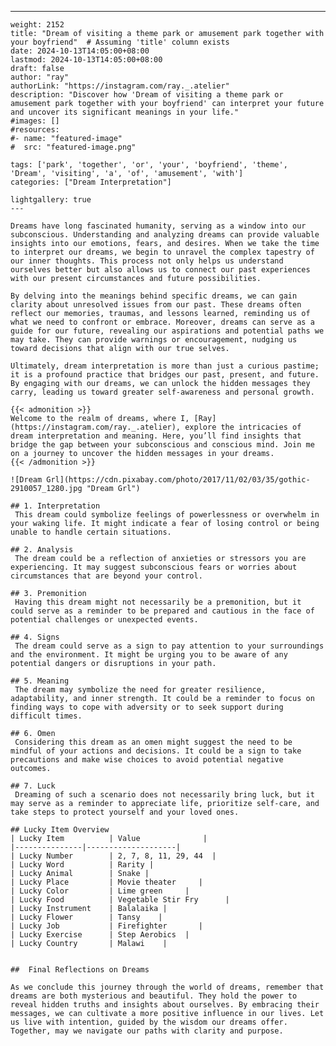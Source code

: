 ---
    weight: 2152
    title: "Dream of visiting a theme park or amusement park together with your boyfriend"  # Assuming 'title' column exists
    date: 2024-10-13T14:05:00+08:00
    lastmod: 2024-10-13T14:05:00+08:00
    draft: false
    author: "ray"
    authorLink: "https://instagram.com/ray._.atelier"
    description: "Discover how 'Dream of visiting a theme park or amusement park together with your boyfriend' can interpret your future and uncover its significant meanings in your life."
    #images: []
    #resources:
    #- name: "featured-image"
    #  src: "featured-image.png"
    
    tags: ['park', 'together', 'or', 'your', 'boyfriend', 'theme', 'Dream', 'visiting', 'a', 'of', 'amusement', 'with']
    categories: ["Dream Interpretation"]
    
    lightgallery: true
    ---
    
    Dreams have long fascinated humanity, serving as a window into our subconscious. Understanding and analyzing dreams can provide valuable insights into our emotions, fears, and desires. When we take the time to interpret our dreams, we begin to unravel the complex tapestry of our inner thoughts. This process not only helps us understand ourselves better but also allows us to connect our past experiences with our present circumstances and future possibilities.
    
    By delving into the meanings behind specific dreams, we can gain clarity about unresolved issues from our past. These dreams often reflect our memories, traumas, and lessons learned, reminding us of what we need to confront or embrace. Moreover, dreams can serve as a guide for our future, revealing our aspirations and potential paths we may take. They can provide warnings or encouragement, nudging us toward decisions that align with our true selves.
    
    Ultimately, dream interpretation is more than just a curious pastime; it is a profound practice that bridges our past, present, and future. By engaging with our dreams, we can unlock the hidden messages they carry, leading us toward greater self-awareness and personal growth.
    
    {{< admonition >}}
    Welcome to the realm of dreams, where I, [Ray](https://instagram.com/ray._.atelier), explore the intricacies of dream interpretation and meaning. Here, you’ll find insights that bridge the gap between your subconscious and conscious mind. Join me on a journey to uncover the hidden messages in your dreams.
    {{< /admonition >}}
    
    ![Dream Grl](https://cdn.pixabay.com/photo/2017/11/02/03/35/gothic-2910057_1280.jpg "Dream Grl")
    
    ## 1. Interpretation
     This dream could symbolize feelings of powerlessness or overwhelm in your waking life. It might indicate a fear of losing control or being unable to handle certain situations.
    
    ## 2. Analysis
     The dream could be a reflection of anxieties or stressors you are experiencing. It may suggest subconscious fears or worries about circumstances that are beyond your control.
    
    ## 3. Premonition
     Having this dream might not necessarily be a premonition, but it could serve as a reminder to be prepared and cautious in the face of potential challenges or unexpected events.
    
    ## 4. Signs
     The dream could serve as a sign to pay attention to your surroundings and the environment. It might be urging you to be aware of any potential dangers or disruptions in your path.
    
    ## 5. Meaning
     The dream may symbolize the need for greater resilience, adaptability, and inner strength. It could be a reminder to focus on finding ways to cope with adversity or to seek support during difficult times.
    
    ## 6. Omen
     Considering this dream as an omen might suggest the need to be mindful of your actions and decisions. It could be a sign to take precautions and make wise choices to avoid potential negative outcomes.
    
    ## 7. Luck
     Dreaming of such a scenario does not necessarily bring luck, but it may serve as a reminder to appreciate life, prioritize self-care, and take steps to protect yourself and your loved ones.
    
    ## Lucky Item Overview
    | Lucky Item          | Value              |
    |---------------|--------------------|
    | Lucky Number        | 2, 7, 8, 11, 29, 44  |
    | Lucky Word          | Rarity |
    | Lucky Animal        | Snake |
    | Lucky Place         | Movie theater     |
    | Lucky Color         | Lime green     |
    | Lucky Food          | Vegetable Stir Fry      |
    | Lucky Instrument    | Balalaika |
    | Lucky Flower        | Tansy    |
    | Lucky Job           | Firefighter       |
    | Lucky Exercise      | Step Aerobics  |
    | Lucky Country       | Malawi    |
    
    
    ##  Final Reflections on Dreams
    
    As we conclude this journey through the world of dreams, remember that dreams are both mysterious and beautiful. They hold the power to reveal hidden truths and insights about ourselves. By embracing their messages, we can cultivate a more positive influence in our lives. Let us live with intention, guided by the wisdom our dreams offer. Together, may we navigate our paths with clarity and purpose.
    